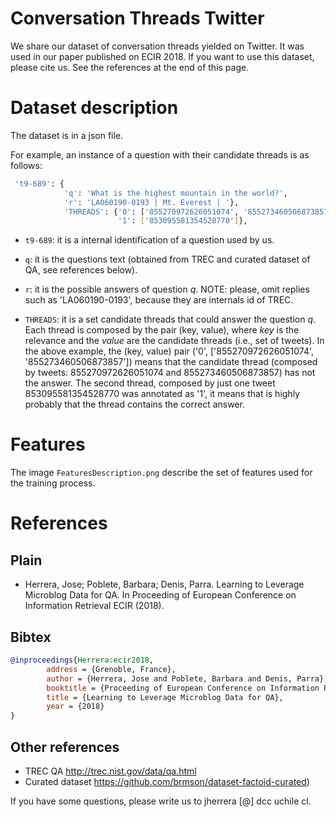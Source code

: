 # Conversation Threads Twitter

We share our dataset of conversation threads yielded on Twitter. 
It was used in our paper published on ECIR 2018. 
If you want to use this dataset, please cite us. 
See the references at the end of this page. 

# Dataset description

The dataset is in a json file. 

For example, an instance of a question with their candidate threads is as follows:

```bash
 't9-689': {
            'q': 'What is the highest mountain in the world?',
            'r': 'LA060190-0193 | Mt. Everest | '},
            'THREADS': {'0': ['855270972626051074', '855273460506873857'],
                        '1': ['853095581354528770']},
```

* `t9-689`: it is a internal identification of a question used by us. 

* `q`: it is the questions text (obtained from TREC and curated dataset of QA, see references below).

* `r`: it is the possible answers of question *q*. NOTE: please, omit replies such as 'LA060190-0193', because they are internals id of TREC. 

* `THREADS`: it is a set candidate threads that could answer the question *q*. Each thread is composed by the pair (key, value), where *key* is the relevance and the *value* are the candidate threads (i.e., set of tweets).
In the above example, the (key, value) pair ('0', ['855270972626051074', '855273460506873857']) means that the candidate thread (composed by tweets: 855270972626051074 and 855273460506873857) has not the answer. 
The second thread, composed by just one tweet 853095581354528770 was annotated as '1', it means that is highly probably that the thread contains the correct answer. 

# Features 

The image `FeaturesDescription.png` describe the set of features used for the training process. 


# References

## Plain

* Herrera, Jose; Poblete, Barbara; Denis, Parra. Learning to Leverage Microblog Data for QA. In Proceeding of European Conference on Information Retrieval ECIR (2018). 

## Bibtex

```bibtex
@inproceedings{Herrera:ecir2018,
        address = {Grenoble, France},
        author = {Herrera, Jose and Poblete, Barbara and Denis, Parra},
        booktitle = {Proceeding of European Conference on Information Retrieval (ECIR 2018)},
        title = {Learning to Leverage Microblog Data for QA},
        year = {2018}
}
```

## Other references

* TREC QA http://trec.nist.gov/data/qa.html 
* Curated dataset https://github.com/brmson/dataset-factoid-curated)

If you have some questions, please write us to jherrera [@] dcc uchile cl.


